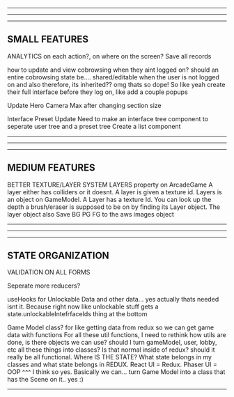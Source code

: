 --------------------------------------------------------------------------------------
--------------------------------------------------------------------------------------
--------------------------------------------------------------------------------------
SMALL FEATURES
--------------------------------------------------------------------------------------

ANALYTICS on each action?, on where on the screen? Save all records

how to update and view cobrowsing when they aint logged on?
should an entire cobrowsing state be.... shared/editable when the user is not logged on
and also therefore, its inherited?? omg thats so dope! So like yeah create their full interface before they log on, like add a couple popups

Update Hero Camera Max after changing section size

Interface Preset Update
  Need to make an interface tree component to seperate user tree and a preset tree
  Create a list component

--------------------------------------------------------------------------------------
--------------------------------------------------------------------------------------
--------------------------------------------------------------------------------------
MEDIUM FEATURES
--------------------------------------------------------------------------------------

BETTER TEXTURE/LAYER SYSTEM
LAYERS property on ArcadeGame
  A layer either has colliders or it doesnt. A layer is given a texture id. 
  Layers is an object on GameModel. A Layer has a texture Id. You can look up the depth  a brush/eraser is supposed to be on by finding its Layer object. The layer object also
  Save BG PG FG to the aws images object


--------------------------------------------------------------------------------------
--------------------------------------------------------------------------------------
--------------------------------------------------------------------------------------
STATE ORGANIZATION
--------------------------------------------------------------------------------------

VALIDATION ON ALL FORMS

Seperate more reducers?

useHooks for Unlockable Data and other data... yes actually thats needed isnt it. Because right now like unlockable stuff gets a state.unlockableIntefrfaceIds thing at the bottom

Game Model class? for like getting data from redux so we can get game data with functions
For all these util functions, I need to rethink how utils are done, is there objects we can use? should I turn gameModel, user, lobby, etc all these things into classes? Is that normal inside of redux? should it really be all functional. Where IS THE STATE? What state belongs in my classes and what state belongs in REDUX. React UI = Redux. Phaser UI = OOP
^^^
I think so yes. Basically we can... turn Game Model into a class that has the Scene on it.. yes :)

-----

